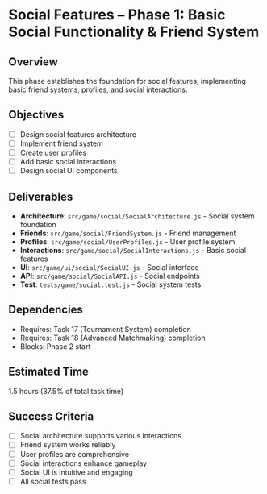 # Social Features – Phase 1: Basic Social Functionality & Friend System

## Overview
This phase establishes the foundation for social features, implementing basic friend systems, profiles, and social interactions.

## Objectives
- [ ] Design social features architecture
- [ ] Implement friend system
- [ ] Create user profiles
- [ ] Add basic social interactions
- [ ] Design social UI components

## Deliverables
- **Architecture**: `src/game/social/SocialArchitecture.js` - Social system foundation
- **Friends**: `src/game/social/FriendSystem.js` - Friend management
- **Profiles**: `src/game/social/UserProfiles.js` - User profile system
- **Interactions**: `src/game/social/SocialInteractions.js` - Basic social features
- **UI**: `src/game/ui/social/SocialUI.js` - Social interface
- **API**: `src/game/social/SocialAPI.js` - Social endpoints
- **Test**: `tests/game/social.test.js` - Social system tests

## Dependencies
- Requires: Task 17 (Tournament System) completion
- Requires: Task 18 (Advanced Matchmaking) completion
- Blocks: Phase 2 start

## Estimated Time
1.5 hours (37.5% of total task time)

## Success Criteria
- [ ] Social architecture supports various interactions
- [ ] Friend system works reliably
- [ ] User profiles are comprehensive
- [ ] Social interactions enhance gameplay
- [ ] Social UI is intuitive and engaging
- [ ] All social tests pass 